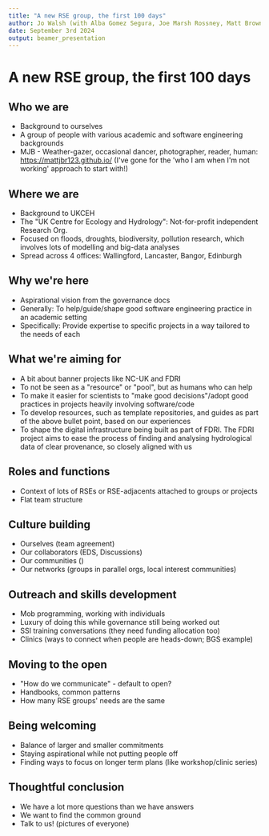```yaml
---
title: "A new RSE group, the first 100 days"
author: Jo Walsh (with Alba Gomez Segura, Joe Marsh Rossney, Matt Brown, Matt Coole and Robin Long)
date: September 3rd 2024
output: beamer_presentation
---
```


# A new RSE group, the first 100 days

## Who we are

* Background to ourselves
* A group of people with various academic and software engineering backgrounds
* MJB - Weather-gazer, occasional dancer, photographer, reader, human: https://mattjbr123.github.io/ (I've gone for the 'who I am when I'm not working' approach to start with!)

## Where we are 

* Background to UKCEH
* The "UK Centre for Ecology and Hydrology": Not-for-profit independent Research Org.
* Focused on floods, droughts, biodiversity, pollution research, which involves lots of modelling and big-data analyses
* Spread across 4 offices: Wallingford, Lancaster, Bangor, Edinburgh

## Why we're here

* Aspirational vision from the governance docs
* Generally: To help/guide/shape good software engineering practice in an academic setting
* Specifically: Provide expertise to specific projects in a way tailored to the needs of each

## What we're aiming for

* A bit about banner projects like NC-UK and FDRI
* To not be seen as a "resource" or "pool", but as humans who can help
* To make it easier for scientists to "make good decisions"/adopt good practices in projects heavily involving software/code
* To develop resources, such as template repositories, and guides as part of the above bullet point, based on our experiences
* To shape the digital infrastructure being built as part of FDRI. The FDRI project aims to ease the process of finding and analysing hydrological data of clear provenance, so closely aligned with us

## Roles and functions

* Context of lots of RSEs or RSE-adjacents attached to groups or projects
* Flat team structure

## Culture building

* Ourselves (team agreement)
* Our collaborators (EDS, Discussions)
* Our communities ()
* Our networks (groups in parallel orgs, local interest communities)

## Outreach and skills development

* Mob programming, working with individuals
* Luxury of doing this while governance still being worked out
* SSI training conversations (they need funding allocation too)
* Clinics (ways to connect when people are heads-down; BGS example)

## Moving to the open

* "How do we communicate" - default to open?
* Handbooks, common patterns
* How many RSE groups' needs are the same

## Being welcoming

* Balance of larger and smaller commitments
* Staying aspirational while not putting people off
* Finding ways to focus on longer term plans (like workshop/clinic series)

## Thoughtful conclusion

* We have a lot more questions than we have answers
* We want to find the common ground
* Talk to us! (pictures of everyone)

